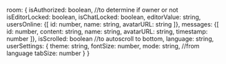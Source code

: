room: {
  isAuthorized: boolean, //to determine if owner or not
  isEditorLocked: boolean,
  isChatLocked: boolean,
  editorValue: string,
  usersOnline: {[
    id: number,
    name: string,
    avatarURL: string
  ]},
  messages: {[
    id: number,
    content: string,
    name: string,
    avatarURL: string,
    timestamp: number
  ]},
  isScrolled: boolean //to autoscroll to bottom,
  language: string,
  userSettings: {
    theme: string,
    fontSize: number,
    mode: string, //from language
    tabSize: number
  }
}
